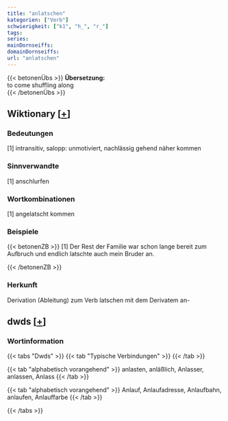 ```yaml
---
title: "anlatschen"
kategorien: ["Verb"]
schwierigkeit: ["k1", "h_", "r_"]
tags:
series:
mainDornseiffs:
domainDornseiffs:
url: "anlatschen"
---
```


{{< betonenÜbs >}}
**Übersetzung:**  
to come shuffling along  
{{< /betonenÜbs >}}

## Wiktionary [[+](https://de.wiktionary.org/wiki/anlatschen)]

### Bedeutungen
[1] intransitiv, salopp: unmotiviert, nachlässig gehend näher kommen  

### Sinnverwandte
[1] anschlurfen  

### Wortkombinationen
[1] angelatscht kommen  

### Beispiele
{{< betonenZB >}}
[1] Der Rest der Familie war schon lange bereit zum Aufbruch und endlich latschte auch mein Bruder an.  

{{< /betonenZB >}}
### Herkunft
Derivation (Ableitung) zum Verb latschen mit dem Derivatem an-  



## dwds [[+](https://www.dwds.de/wb/anlatschen)]

### Wortinformation
{{< tabs "Dwds" >}}
{{< tab "Typische Verbindungen" >}}
{{< /tab >}}

{{< tab "alphabetisch vorangehend" >}}
anlasten, anläßlich, Anlasser, anlassen, Anlass
{{< /tab >}}

{{< tab "alphabetisch vorangehend" >}}
Anlauf, Anlaufadresse, Anlaufbahn, anlaufen, Anlauffarbe
{{< /tab >}}

{{< /tabs >}}


